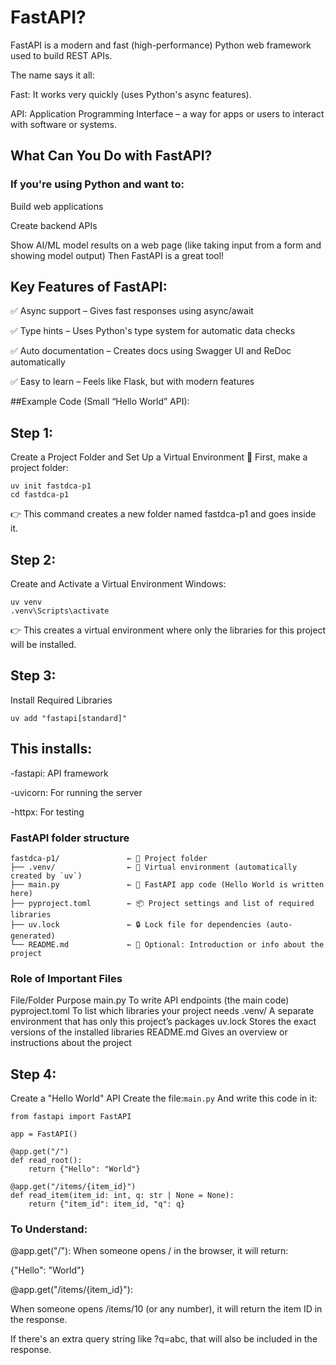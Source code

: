 # FastAPI?
FastAPI is a modern and fast (high-performance) Python web framework used to build REST APIs.

The name says it all:

Fast: It works very quickly (uses Python's async features).

API: Application Programming Interface – a way for apps or users to interact with software or systems.

## What Can You Do with FastAPI?
### If you're using Python and want to:

Build web applications

Create backend APIs

Show AI/ML model results on a web page (like taking input from a form and showing model output)
Then FastAPI is a great tool!

## Key Features of FastAPI:
✅ Async support – Gives fast responses using async/await

✅ Type hints – Uses Python's type system for automatic data checks

✅ Auto documentation – Creates docs using Swagger UI and ReDoc automatically

✅ Easy to learn – Feels like Flask, but with modern features

##Example Code (Small “Hello World” API):

## Step 1:
Create a Project Folder and Set Up a Virtual Environment
🔧 First, make a project folder:
```
uv init fastdca-p1
cd fastdca-p1
```
👉 This command creates a new folder named fastdca-p1 and goes inside it.

## Step 2: 
Create and Activate a Virtual Environment
Windows:
```
uv venv
.venv\Scripts\activate
```
👉 This creates a virtual environment where only the libraries for this project will be installed.

## Step 3: 
Install Required Libraries
```
uv add "fastapi[standard]"
```
## This installs:

-fastapi: API framework

-uvicorn: For running the server

-httpx: For testing

### FastAPI folder structure
```
fastdca-p1/               ← 📁 Project folder
├── .venv/                ← 🐍 Virtual environment (automatically created by `uv`)
├── main.py               ← 🧠 FastAPI app code (Hello World is written here)
├── pyproject.toml        ← 📦 Project settings and list of required libraries
├── uv.lock               ← 🔒 Lock file for dependencies (auto-generated)
└── README.md             ← 📄 Optional: Introduction or info about the project
```
### Role of Important Files
File/Folder	Purpose
main.py	To write API endpoints (the main code)
pyproject.toml	To list which libraries your project needs
.venv/	A separate environment that has only this project’s packages
uv.lock	Stores the exact versions of the installed libraries
README.md	Gives an overview or instructions about the project

## Step 4:
Create a "Hello World" API
Create the file:``` main.py ```
And write this code in it:
```
from fastapi import FastAPI

app = FastAPI()

@app.get("/")
def read_root():
    return {"Hello": "World"}

@app.get("/items/{item_id}")
def read_item(item_id: int, q: str | None = None):
    return {"item_id": item_id, "q": q}

```
### To Understand:
@app.get("/"):
When someone opens / in the browser, it will return:

{"Hello": "World"}

@app.get("/items/{item_id}"):

When someone opens /items/10 (or any number), it will return the item ID in the response.

If there's an extra query string like ?q=abc, that will also be included in the response.


